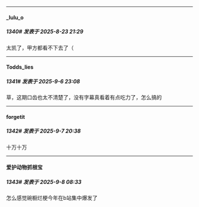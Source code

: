 ﻿
*****

####  _lulu_o  
##### 1340#       发表于 2025-8-23 21:29

太凯了，甲方都看不下去了（

*****

####  Todds_lies  
##### 1341#       发表于 2025-9-6 23:08

草，这期口齿也太不清楚了，没有字幕真看着有点吃力了，怎么搞的


*****

####  forgetit  
##### 1342#       发表于 2025-9-7 20:38

十万十万

*****

####  爱护动物抓根宝  
##### 1343#       发表于 2025-9-8 08:33

怎么感觉碗橱烂梗今年在b站集中爆发了

